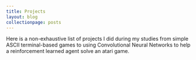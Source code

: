 ```yaml
---
title: Projects
layout: blog
collectionpage: posts
---
```


Here is a non-exhaustive list of projects I did during my studies from simple ASCII terminal-based games to using Convolutional Neural Networks to help a reinforcement learned agent solve an atari game.
